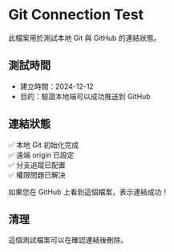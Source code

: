 # Git Connection Test

此檔案用於測試本地 Git 與 GitHub 的連結狀態。

## 測試時間
- 建立時間：2024-12-12
- 目的：驗證本地端可以成功推送到 GitHub

## 連結狀態
✅ 本地 Git 初始化完成  
✅ 遠端 origin 已設定  
✅ 分支追蹤已配置  
✅ 權限問題已解決  

如果您在 GitHub 上看到這個檔案，表示連結成功！

## 清理
這個測試檔案可以在確認連結後刪除。
